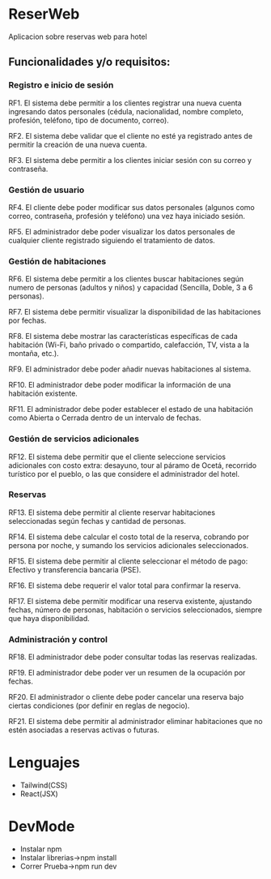 # ReserWeb
Aplicacion sobre reservas web para hotel

## Funcionalidades y/o requisitos:

### Registro e inicio de sesión

RF1. El sistema debe permitir a los clientes registrar una nueva cuenta ingresando datos personales (cédula, nacionalidad, nombre completo, profesión, teléfono, tipo de documento, correo).

RF2. El sistema debe validar que el cliente no esté ya registrado antes de permitir la creación de una nueva cuenta.

RF3. El sistema debe permitir a los clientes iniciar sesión con su correo y contraseña.

### Gestión de usuario

RF4. El cliente debe poder modificar sus datos personales (algunos como correo, contraseña, profesión y teléfono) una vez haya iniciado sesión.

RF5. El administrador debe poder visualizar los datos personales de cualquier cliente registrado siguiendo el tratamiento de datos.

### Gestión de habitaciones

RF6. El sistema debe permitir a los clientes buscar habitaciones según numero de personas (adultos y niños) y capacidad (Sencilla, Doble, 3 a 6 personas).

RF7. El sistema debe permitir visualizar la disponibilidad de las habitaciones por fechas.

RF8. El sistema debe mostrar las características específicas de cada habitación (Wi-Fi, baño privado o compartido, calefacción, TV, vista a la montaña, etc.).

RF9. El administrador debe poder añadir nuevas habitaciones al sistema.

RF10. El administrador debe poder modificar la información de una habitación existente.

RF11. El administrador debe poder establecer el estado de una habitación como Abierta o Cerrada dentro de un intervalo de fechas.

### Gestión de servicios adicionales

RF12. El sistema debe permitir que el cliente seleccione servicios adicionales con costo extra: desayuno, tour al páramo de Ocetá, recorrido turístico por el pueblo, o las que considere el administrador del hotel.

### Reservas

RF13. El sistema debe permitir al cliente reservar habitaciones seleccionadas según fechas y cantidad de personas.

RF14. El sistema debe calcular el costo total de la reserva, cobrando por persona por noche, y sumando los servicios adicionales seleccionados.

RF15. El sistema debe permitir al cliente seleccionar el método de pago: Efectivo y transferencia bancaria (PSE).

RF16. El sistema debe requerir el valor total para confirmar la reserva.

RF17. El sistema debe permitir modificar una reserva existente, ajustando fechas, número de personas, habitación o servicios seleccionados, siempre que haya disponibilidad.

### Administración y control

RF18. El administrador debe poder consultar todas las reservas realizadas.

RF19. El administrador debe poder ver un resumen de la ocupación por fechas.

RF20. El administrador o cliente debe poder cancelar una reserva bajo ciertas condiciones (por definir en reglas de negocio).

RF21. El sistema debe permitir al administrador eliminar habitaciones que no estén asociadas a reservas activas o futuras.

# Lenguajes

* Tailwind(CSS)
* React(JSX)

# DevMode
* Instalar npm 
* Instalar librerias->npm install
* Correr Prueba->npm run dev 

